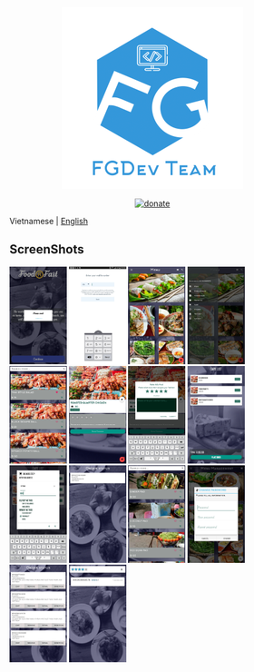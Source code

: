 <p align="center">
  <!-- Logo -->
  <img width="320" src="screenshots/FGDev-Logo.png">
</p>

<p align="center">
  <a href="https://www.paypal.me/KenHoangDev">
    <img src="https://img.shields.io/badge/%24-donate-ff69b4.svg" alt="donate">
  </a>
</p>

Vietnamese | [English](./README.md)

## ScreenShots

<img src="screenshots/1.png" width="20%"> <img src="screenshots/2.jpg" width="20%"> <img src="screenshots/3.jpg" width="20%"> <img src="screenshots/4.jpg" width="20%"> <img src="screenshots/5.jpg" width="20%"> <img src="screenshots/6.jpg" width="20%"> <img src="screenshots/7.jpg" width="20%"> <img src="screenshots/8.jpg" width="20%"> <img src="screenshots/9.jpg" width="20%"> <img src="screenshots/10.jpg" width="20%"> <img src="screenshots/11.jpg" width="20%"> <img src="screenshots/12.png" width="20%"> <img src="screenshots/13.png" width="20%"> <img src="screenshots/14.png" width="20%">

